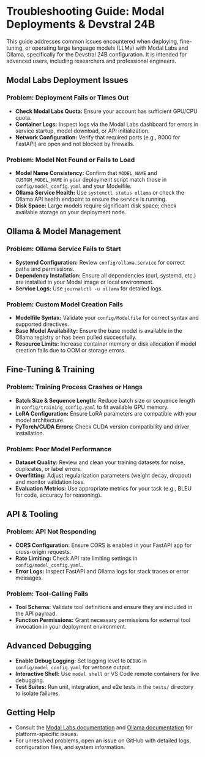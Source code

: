 # Troubleshooting Guide: Modal Deployments & Devstral 24B

This guide addresses common issues encountered when deploying, fine-tuning, or operating large language models (LLMs) with Modal Labs and Ollama, specifically for the Devstral 24B configuration. It is intended for advanced users, including researchers and professional engineers.

## Modal Labs Deployment Issues

### Problem: Deployment Fails or Times Out

- **Check Modal Labs Quota:** Ensure your account has sufficient GPU/CPU quota.
- **Container Logs:** Inspect logs via the Modal Labs dashboard for errors in service startup, model download, or API initialization.
- **Network Configuration:** Verify that required ports (e.g., 8000 for FastAPI) are open and not blocked by firewalls.

### Problem: Model Not Found or Fails to Load

- **Model Name Consistency:** Confirm that `MODEL_NAME` and `CUSTOM_MODEL_NAME` in your deployment script match those in `config/model_config.yaml` and your Modelfile.
- **Ollama Service Health:** Use `systemctl status ollama` or check the Ollama API health endpoint to ensure the service is running.
- **Disk Space:** Large models require significant disk space; check available storage on your deployment node.

## Ollama & Model Management

### Problem: Ollama Service Fails to Start

- **Systemd Configuration:** Review `config/ollama.service` for correct paths and permissions.
- **Dependency Installation:** Ensure all dependencies (curl, systemd, etc.) are installed in your Modal image or local environment.
- **Service Logs:** Use `journalctl -u ollama` for detailed logs.

### Problem: Custom Model Creation Fails

- **Modelfile Syntax:** Validate your `config/Modelfile` for correct syntax and supported directives.
- **Base Model Availability:** Ensure the base model is available in the Ollama registry or has been pulled successfully.
- **Resource Limits:** Increase container memory or disk allocation if model creation fails due to OOM or storage errors.

## Fine-Tuning & Training

### Problem: Training Process Crashes or Hangs

- **Batch Size & Sequence Length:** Reduce batch size or sequence length in `config/training_config.yaml` to fit available GPU memory.
- **LoRA Configuration:** Ensure LoRA parameters are compatible with your model architecture.
- **PyTorch/CUDA Errors:** Check CUDA version compatibility and driver installation.

### Problem: Poor Model Performance

- **Dataset Quality:** Review and clean your training datasets for noise, duplicates, or label errors.
- **Overfitting:** Adjust regularization parameters (weight decay, dropout) and monitor validation loss.
- **Evaluation Metrics:** Use appropriate metrics for your task (e.g., BLEU for code, accuracy for reasoning).

## API & Tooling

### Problem: API Not Responding

- **CORS Configuration:** Ensure CORS is enabled in your FastAPI app for cross-origin requests.
- **Rate Limiting:** Check API rate limiting settings in `config/model_config.yaml`.
- **Error Logs:** Inspect FastAPI and Ollama logs for stack traces or error messages.

### Problem: Tool-Calling Fails

- **Tool Schema:** Validate tool definitions and ensure they are included in the API payload.
- **Function Permissions:** Grant necessary permissions for external tool invocation in your deployment environment.

## Advanced Debugging

- **Enable Debug Logging:** Set logging level to `DEBUG` in `config/model_config.yaml` for verbose output.
- **Interactive Shell:** Use `modal shell` or VS Code remote containers for live debugging.
- **Test Suites:** Run unit, integration, and e2e tests in the `tests/` directory to isolate failures.

## Getting Help

- Consult the [Modal Labs documentation](https://modal.com/docs) and [Ollama documentation](https://ollama.ai/docs) for platform-specific issues.
- For unresolved problems, open an issue on GitHub with detailed logs, configuration files, and system information.
